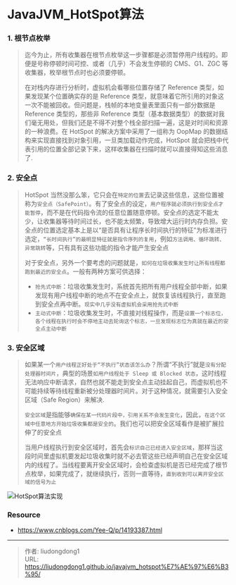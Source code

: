 # JavaJVM_HotSpot算法


### 1. 根节点枚举

> 迄今为止，所有收集器在根节点枚举这一步骤都是必须暂停用户线程的。即便是号称停顿时间可控、或者（几乎）不会发生停顿的 CMS、G1、ZGC 等收集器，枚举根节点时也必须要停顿。
>
> 在对栈内存进行分析时，虚拟机会看哪些位置存储了 Reference 类型，如果发现某个位置确实存的是 Reference 类型，就意味着它所引用的对象这一次不能被回收。但问题是，栈帧的本地变量表里面只有一部分数据是 Reference 类型的，那些非 Reference 类型（基本数据类型）的数据对我们毫无用处，但我们还是不得不对整个栈全部扫描一遍，这是对时间和资源的一种浪费。在 HotSpot 的解决方案中采用了一组称为 OopMap 的数据结构来实现直接找到对象引用，一旦类加载动作完成，HotSpot 就会把栈中代表引用的位置全部记录下来，这样收集器在扫描时就可以直接得知这些消息了.

### 2. 安全点

> HotSpot 当然没那么笨，它只会在`特定的位置`去记录这些信息，这些位置被称为`安全点（SafePoint）`。有了安全点的设定，`用户程序就必须执行到安全点才能暂停`，而不是在代码指令流的任意位置随意停顿。安全点的选定不能太少，让收集器等待时间过长，也不能太频繁，导致增大运行时内存负担。安全点的位置选定基本上是以“是否具有让程序长时间执行的特征”为标准进行选定，`“长时间执行”的最明显特征就是指令序列的复用`，例如`方法调用、循环跳转、异常跳转`等，只有具有这些功能的指令才能产生安全点
>
> 对于安全点，另外一个要考虑的问题就是，`如何在垃圾收集发生时让所有线程都跑到最近的安全点`。一般有两种方案可供选择：
>
> - `抢先式中断`：垃圾收集发生时，系统首先把所有用户线程全部中断，如果发现有用户线程中断的地点不在安全点上，就恢复该线程执行，直至跑到安全点再中断。`现实中几乎没有虚拟机会采用抢先式中断`
> - `主动式中断`：垃圾收集发生时，不直接对线程操作，而是`设置一个标志位，各个线程在执行时会不停地主动去轮询这个标志，一旦发现标志位为真就在最近的安全点主动中断`

### 3. 安全区域

> 如果某一个`用户线程正好处于“不执行”状态该怎么办`？所谓“不执行”就是`没有分配处理器时间片`，典型的场景`如用户线程处于 Sleep 或 Blocked 状态`，这时线程无法响应中断请求，自然也就不能走到安全点主动挂起自己，而虚拟机也不可能持续等待线程重新被分处理器时间片。对于这种情况，就需要引入安全区域（Safe Region）来解决.
>
> `安全区域`是指能够`确保在某一代码片段中，引用关系不会发生变化`，因此，`在这个区域中任意地方开始垃圾收集都是安全的`。我们也可以把安全区域看作是被扩展拉伸了的安全点
>
> 当用户线程执行到安全区域时，首先会`标识自己已经进入安全区域`，那样当这段时间里虚拟机要发起垃圾收集时就不必去管这些已经声明自己在安全区域内的线程了。当线程要离开安全区域时，会检查虚拟机是否已经完成了根节点枚举，如果完成了，就继续执行，否则一直等待，`直到收到可以离开安全区域的信号为止`

![HotSpot算法实现](https://gitee.com/github-25970295/blogpictureV2/raw/master/HotSpot%E7%AE%97%E6%B3%95%E5%AE%9E%E7%8E%B0.png)

### Resource

- https://www.cnblogs.com/Yee-Q/p/14193387.html

---

> 作者: liudongdong1  
> URL: https://liudongdong1.github.io/javajvm_hotspot%E7%AE%97%E6%B3%95/  


